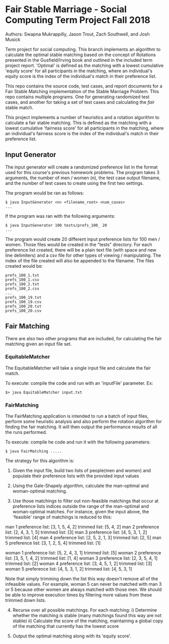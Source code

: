 # Fair Stable Marriage - Social Computing Term Project Fall 2018
Authors: Swapna Mukrappilly, Jason Trout, Zach Southwell, and Josh Musick

Term project for social computing. This branch implements an algorithm to calculate the optimal stable matching based on the concept of Rotations presented in the Gusfield/Irving book and outlined in the included term project report. 'Optimal' is defined as the matching with a lowest cumulative 'equity score' for all participants in the matching, where an individual's equity score is the index of the individual's match in their preference list.


This repo contains the source code, test cases, and report documents for a Fair Stable Matching implementation of the Stable Marriage Problem.  This repo contains multiple programs.  One for generating randomized test cases, and another for taking a set of test cases and calculating the *fair* stable match.

This project implements a number of heuristics and a rotation algorithm to calculate a fair stable matching. This is defined as the matching with a lowest cumulative 'fairness score' for all participants in the matching, where an individual's fairness score is the index of the individual's match in their preference list.

## Input Generator
The input generator will create a randomized preference list in the format used for this course's previous homework problems.  The program takes 3 arguments, the number of men / women (n), the test case output filename, and the number of test cases to create using the first two settings.

The program would be ran as follows:

```
$ java InputGenerator <n> <filename_root> <num_cases>
...
```

If the program was ran with the following arguments:
```
$ java InputGenerator 100 tests/prefs_100_ 20
...
```

The program would create 20 different input preference lists for 100 men / women.  Those files would be created in the "tests" directory.  For each preference list created, there will be a plain text file (with space and new line delimiters) and a csv file for other types of viewing / manipulating.  The index of the file created will also be appended to the filename. The files created would be:

```
prefs_100_1.txt
prefs_100_1.csv
prefs_100_2.txt
prefs_100_2.csv
...
prefs_100_19.txt
prefs_100_19.csv
prefs_100_20.txt
prefs_100_20.csv
```

## Fair Matching
There are also two other programs that are included, for calculating the fair matching given an input file set.

### EquitableMatcher

The EquitableMatcher will take a single input file and calculate the fair match.

To execute: compile the code and run with an 'inputFile' parameter. Ex:
```
$> java EquitableMatcher input.txt
```

### FairMatching

The FairMatching application is intended to run a batch of input files, perform some heuristic analysis and also perform the rotation algorithm for finding the fair matching.  It will then output the performance results of all the runs performed.

To execute: compile he code and run it with the following parameters:
```
$ java FairMatching .....
```


The strategy for this algorithm is:
1) Given the input file, build two lists of people(men and women) and populate their preference lists with the provided input values

2) Using the Gale-Shapely algorithm, calculate the man-optimal and woman-optimal matching.

3) Use those matchings to filter out non-feasible matchings that occur at preference lists indices outside the range of the man-optimal and woman-optimal matches. For instance, given the input above, the 'feasible' range of matchings is reduced to this:

man 1 preference list: [3, 1, 5, 4, 2] trimmed list: [5, 4, 2]
man 2 preference list: [2, 4, 3, 1, 5] trimmed list: [3]
man 3 preference list: [4, 5, 3, 1, 2] trimmed list: [4]
man 4 preference list: [2, 5, 2, 1, 3] trimmed list: [2, 5]
man 5 preference list: [3, 1, 2, 5, 4] trimmed list: [1]

woman 1 preference list: [5, 2, 4, 3, 1] trimmed list: [5]
woman 2 preference list: [3, 5, 1, 4, 2] trimmed list: [1, 4]
woman 3 preference list: [2, 3, 5, 4, 1] trimmed list: [2]
woman 4 preference list: [3, 4, 5, 1, 2] trimmed list: [3]
woman 5 preference list: [4, 5, 3, 1, 2] trimmed list: [4, 5, 3, 1]

Note that simply trimming down the list this way doesn't remove all of the infeasible values. For example, woman 5 can never be matched with man 3 or 5 because other women are always matched with those men. We should be able to improve execution times by filtering more values from these trimmed down lists.

4) Recurse over all possible matchings. For each matching:
	i) Determine whether the matching is stable (many matchings found this way are not stable)
	ii) Calculate the score of the matching, maintaining a global copy of the matching that currently has the lowest score

5) Output the optimal matching along with its 'equity score'.



